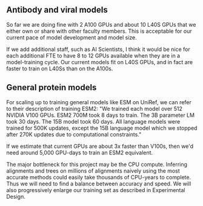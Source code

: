 ## Antibody and viral models

So far we are doing fine with 2 A100 GPUs and about 10 L40S GPUs that we either own or share with other faculty members.  This is acceptable for our current pace of model development and model size.

If we add additional staff, such as AI Scientists, I think it would be nice for each additional FTE to have 8 to 12 GPUs available when they are in a model-training cycle.  Our current models fit on L40S GPUs, and in fact are faster to train on L40Ss than on the A100s.


## General protein models

For scaling up to training general models like ESM on UniRef, we can refer to their description of training ESM2: "We trained each model over 512 NVIDIA V100 GPUs.  ESM2 700M took 8 days to train.  The 3B parameter LM took 30 days.  The 15B model took 60 days.  All language models were trained for 500K updates, except the 15B language model which we stopped after 270K updates due to computational constraints." 

If we estimate that current GPUs are about 3x faster than V100s, then we'd need around 5,000 GPU-days to train an ESM2 equivalent.

The major bottleneck for this project may be the CPU compute.  Inferring alignments and trees on millions of alignments naively using the most accurate methods could easily take thousands of CPU-years to complete.  Thus we will need to find a balance between accuracy and speed.  We will also progressively enlarge our training set as described in Experimental Design.
